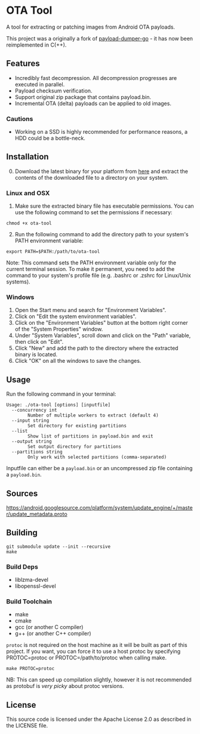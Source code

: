 # OTA Tool

A tool for extracting or patching images from Android OTA payloads.

This project was a originally a fork of [payload-dumper-go](https://github.com/ssut/payload-dumper-go) -
it has now been reimplemented in C(++).

## Features

- Incredibly fast decompression. All decompression progresses are executed in parallel.
- Payload checksum verification.
- Support original zip package that contains payload.bin.
- Incremental OTA (delta) payloads can be applied to old images.

### Cautions

- Working on a SSD is highly recommended for performance reasons, a HDD could be a bottle-neck.

## Installation

0. Download the latest binary for your platform from [here][download-page] and extract the contents of the downloaded file to a directory on your system.

[download-page]: https://github.com/EmilyShepherd/ota-tool/releases

### Linux and OSX

1. Make sure the extracted binary file has executable permissions. You can use the following command to set the permissions if necessary:
```
chmod +x ota-tool
```
2. Run the following command to add the directory path to your system's PATH environment variable:
```
export PATH=$PATH:/path/to/ota-tool
```
Note: This command sets the PATH environment variable only for the current terminal session. To make it permanent, you need to add the command to your system's profile file (e.g. .bashrc or .zshrc for Linux/Unix systems).

### Windows

1. Open the Start menu and search for "Environment Variables".
2. Click on "Edit the system environment variables".
3. Click on the "Environment Variables" button at the bottom right corner of the "System Properties" window.
4. Under "System Variables", scroll down and click on the "Path" variable, then click on "Edit".
5. Click "New" and add the path to the directory where the extracted binary is located.
6. Click "OK" on all the windows to save the changes.

## Usage

Run the following command in your terminal:
```
Usage: ./ota-tool [options] [inputfile]
  --concurrency int
        Number of multiple workers to extract (default 4)
  --input string
        Set directory for existing partitions
  --list
        Show list of partitions in payload.bin and exit
  --output string
        Set output directory for partitions
  --partitions string
        Only work with selected partitions (comma-separated)
```

Inputfile can either be a `payload.bin` or an uncompressed zip file containing a `payload.bin`.

## Sources

https://android.googlesource.com/platform/system/update_engine/+/master/update_metadata.proto

## Building

```
git submodule update --init --recursive
make
```

### Build Deps

- liblzma-devel
- libopenssl-devel

### Build Toolchain

- make
- cmake
- gcc (or another C compiler)
- g++ (or another C++ compiler)

`protoc` is not required on the host machine as it will be built as part
of this project. If you want, you can force it to use a host protoc by
specifying PROTOC=protoc or PROTOC=/path/to/protoc when calling make.

```
make PROTOC=protoc
```

NB: This can speed up compilation slightly, however it is not
recommended as protobuf is _very picky_ about protoc versions.

## License

This source code is licensed under the Apache License 2.0 as described in the LICENSE file.
